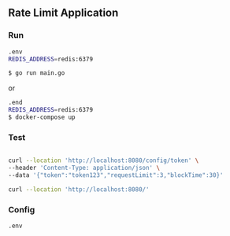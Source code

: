 ## Rate Limit Application


### Run
```bash
.env
REDIS_ADDRESS=redis:6379

$ go run main.go
```
or

```bash
.end
REDIS_ADDRESS=redis:6379
$ docker-compose up
```

### Test

```bash

curl --location 'http://localhost:8080/config/token' \
--header 'Content-Type: application/json' \
--data '{"token":"token123","requestLimit":3,"blockTime":30}'
```

```bash
curl --location 'http://localhost:8080/'
```

### Config

```
.env
```